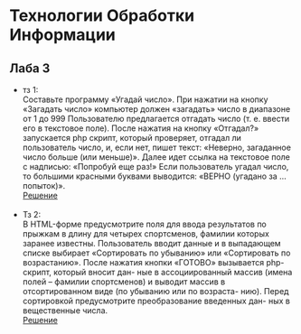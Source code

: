 # Технологии Обработки Информации 
## Лаба 3
+ тз 1: <br>
Составьте программу «Угадай число». При нажатии на кнопку 
«Загадать число» компьютер должен «загадать» число в диапазоне от 1 
до 999 Пользователю предлагается отгадать число (т. е. ввести его в 
текстовое поле). После нажатия на кнопку «Отгадал?» запускается php 
скрипт, который проверяет, отгадал ли пользователь число, и, если нет, 
пишет текст: «Неверно, загаданное число больше (или меньше)». Далее 
идет ссылка на текстовое поле с надписью: «Попробуй еще раз!» Если 
пользователь угадал число, то большими красными буквами выводится: 
«ВЕРНО (угадано за … попыток)».  
[Решение](https://github.com/TheZnat/Information-Processing-Technologies/blob/main/IPT_PHP/laba_3_task_1.php) <br> <br>
+ Тз 2: <br>
В HTML-форме предусмотрите поля для ввода результатов
по прыжкам в длину для четырех спортсменов, фамилии которых заранее
известны. Пользователь вводит данные и в выпадающем списке выбирает
«Сортировать по убыванию» или «Сортировать по возрастанию». После
нажатия кнопки «ГОТОВО» вызывается php-скрипт, который вносит дан-
ные в ассоциированный массив (имена полей – фамилии спортсменов) и
выводит массив в отсортированном виде (по убыванию или по возраста-
нию). Перед сортировкой предусмотрите преобразование введенных дан-
ных в вещественные числа. <br>
[Решение](https://github.com/TheZnat/Information-Processing-Technologies/blob/main/IPT_PHP/laba_3_task_2.php) 
